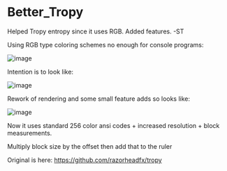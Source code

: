 # Better_Tropy
Helped Tropy entropy since it uses RGB. Added features. -ST

Using RGB type coloring schemes no enough for console programs:

![image](https://github.com/STashakkori/Better_Tropy/assets/4257899/28936b73-8f93-4c02-9fe1-31e51b0e42a5)

Intention is to look like:

![image](https://github.com/STashakkori/Better_Tropy/assets/4257899/5a1558ac-f0f5-42ed-b262-08ed3bb66d52)

Rework of rendering and some small feature adds so looks like:

![image](https://github.com/STashakkori/Better_Tropy/assets/4257899/931784b6-fa65-40bc-928f-7007f031d63e)

Now it uses standard 256 color ansi codes + increased resolution + block measurements.

Multiply block size by the offset then add that to the ruler

Original is here: https://github.com/razorheadfx/tropy

